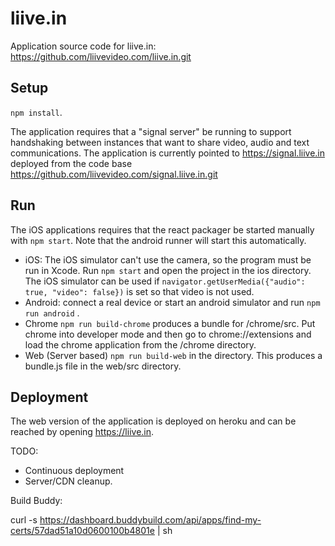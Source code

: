 # liive.in

Application source code for liive.in: https://github.com/liivevideo.com/liive.in.git

## Setup 

`npm install`.  

The application requires that a "signal server" be running to support handshaking between instances that want to share video, audio and text communications.
The application is currently pointed to https://signal.liive.in deployed from the code base https://github.com/liivevideo.com/signal.liive.in.git

## Run

The iOS applications requires that the react packager be started manually with `npm start`. Note that the android runner will start this automatically.

- iOS: The iOS simulator can't use the camera, so the program must be run in Xcode. 
Run `npm start` and open the project in the ios directory. 
The iOS simulator can be used if `navigator.getUserMedia({"audio": true, "video": false})` is set so that video is not used.
- Android: connect a real device or start an android simulator and run `npm run android` .  
- Chrome `npm run build-chrome` produces a bundle for /chrome/src. Put chrome into developer mode and then go to chrome://extensions and load the chrome application from the /chrome directory.  
- Web (Server based) `npm run build-web` in the directory.  This produces a bundle.js file in the web/src directory. 

## Deployment

The web version of the application is deployed on heroku and can be reached by opening https://liive.in.   

TODO: 
* Continuous deployment 
* Server/CDN cleanup.
 
 
 Build Buddy:
 
 curl -s https://dashboard.buddybuild.com/api/apps/find-my-certs/57dad51a10d0600100b4801e | sh
 